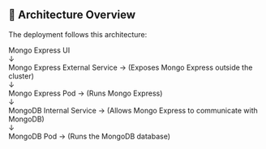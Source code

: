 ## 📌 Architecture Overview

The deployment follows this architecture:

Mongo Express UI  
   ↓  
Mongo Express External Service → (Exposes Mongo Express outside the cluster)  
   ↓  
Mongo Express Pod → (Runs Mongo Express)  
   ↓  
MongoDB Internal Service → (Allows Mongo Express to communicate with MongoDB)  
   ↓  
MongoDB Pod → (Runs the MongoDB database)
